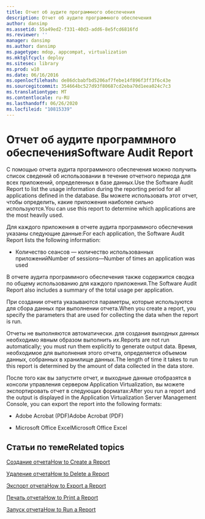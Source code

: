 ```yaml
---
title: Отчет об аудите программного обеспечения
description: Отчет об аудите программного обеспечения
author: dansimp
ms.assetid: 55a49ed2-f331-40d3-add6-8e5fcd6816fd
ms.reviewer: ''
manager: dansimp
ms.author: dansimp
ms.pagetype: mdop, appcompat, virtualization
ms.mktglfcycl: deploy
ms.sitesec: library
ms.prod: w10
ms.date: 06/16/2016
ms.openlocfilehash: de86dcbabfbd5206af7febe14f896f3ff3f6c43e
ms.sourcegitcommit: 354664bc527d93f80687cd2eba70d1eea024c7c3
ms.translationtype: MT
ms.contentlocale: ru-RU
ms.lasthandoff: 06/26/2020
ms.locfileid: "10815339"
---
```

# <span data-ttu-id="14b9e-103">Отчет об аудите программного обеспечения</span><span class="sxs-lookup"><span data-stu-id="14b9e-103">Software Audit Report</span></span>


<span data-ttu-id="14b9e-104">С помощью отчета аудита программного обеспечения можно получить список сведений об использовании в течение отчетного периода для всех приложений, определенных в базе данных.</span><span class="sxs-lookup"><span data-stu-id="14b9e-104">Use the Software Audit Report to list the usage information during the reporting period for all applications defined in the database.</span></span> <span data-ttu-id="14b9e-105">Вы можете использовать этот отчет, чтобы определить, какие приложения наиболее сильно используются.</span><span class="sxs-lookup"><span data-stu-id="14b9e-105">You can use this report to determine which applications are the most heavily used.</span></span>

<span data-ttu-id="14b9e-106">Для каждого приложения в отчете аудита программного обеспечения указаны следующие данные:</span><span class="sxs-lookup"><span data-stu-id="14b9e-106">For each application, the Software Audit Report lists the following information:</span></span>

-   <span data-ttu-id="14b9e-107">Количество сеансов — количество использованных приложений</span><span class="sxs-lookup"><span data-stu-id="14b9e-107">Number of sessions—Number of times an application was used</span></span>

<span data-ttu-id="14b9e-108">В отчете аудита программного обеспечения также содержится сводка по общему использованию для каждого приложения.</span><span class="sxs-lookup"><span data-stu-id="14b9e-108">The Software Audit Report also includes a summary of the total usage per application.</span></span>

<span data-ttu-id="14b9e-109">При создании отчета указываются параметры, которые используются для сбора данных при выполнении отчета.</span><span class="sxs-lookup"><span data-stu-id="14b9e-109">When you create a report, you specify the parameters that are used for collecting the data when the report is run.</span></span>

<span data-ttu-id="14b9e-110">Отчеты не выполняются автоматически. для создания выходных данных необходимо явным образом выполнить их.</span><span class="sxs-lookup"><span data-stu-id="14b9e-110">Reports are not run automatically; you must run them explicitly to generate output data.</span></span> <span data-ttu-id="14b9e-111">Время, необходимое для выполнения этого отчета, определяется объемом данных, собранных в хранилище данных.</span><span class="sxs-lookup"><span data-stu-id="14b9e-111">The length of time it takes to run this report is determined by the amount of data collected in the data store.</span></span>

<span data-ttu-id="14b9e-112">После того как вы запустите отчет, и выходные данные отобразятся в консоли управления сервером Application Virtualization, вы можете экспортировать отчет в следующих форматах:</span><span class="sxs-lookup"><span data-stu-id="14b9e-112">After you run a report and the output is displayed in the Application Virtualization Server Management Console, you can export the report into the following formats:</span></span>

-   <span data-ttu-id="14b9e-113">Adobe Acrobat (PDF)</span><span class="sxs-lookup"><span data-stu-id="14b9e-113">Adobe Acrobat (PDF)</span></span>

-   <span data-ttu-id="14b9e-114">Microsoft Office Excel</span><span class="sxs-lookup"><span data-stu-id="14b9e-114">Microsoft Office Excel</span></span>

## <span data-ttu-id="14b9e-115">Статьи по теме</span><span class="sxs-lookup"><span data-stu-id="14b9e-115">Related topics</span></span>


[<span data-ttu-id="14b9e-116">Создание отчета</span><span class="sxs-lookup"><span data-stu-id="14b9e-116">How to Create a Report</span></span>](how-to-create-a-reportserver.md)

[<span data-ttu-id="14b9e-117">Удаление отчета</span><span class="sxs-lookup"><span data-stu-id="14b9e-117">How to Delete a Report</span></span>](how-to-delete-a-reportserver.md)

[<span data-ttu-id="14b9e-118">Экспорт отчета</span><span class="sxs-lookup"><span data-stu-id="14b9e-118">How to Export a Report</span></span>](how-to-export-a-reportserver.md)

[<span data-ttu-id="14b9e-119">Печать отчета</span><span class="sxs-lookup"><span data-stu-id="14b9e-119">How to Print a Report</span></span>](how-to-print-a-reportserver.md)

[<span data-ttu-id="14b9e-120">Запуск отчета</span><span class="sxs-lookup"><span data-stu-id="14b9e-120">How to Run a Report</span></span>](how-to-run-a-reportserver.md)

 

 





